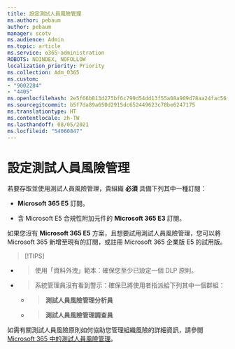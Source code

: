 ```yaml
---
title: 設定測試人員風險管理
ms.author: pebaum
author: pebaum
manager: scotv
ms.audience: Admin
ms.topic: article
ms.service: o365-administration
ROBOTS: NOINDEX, NOFOLLOW
localization_priority: Priority
ms.collection: Adm_O365
ms.custom:
- "9002284"
- "4405"
ms.openlocfilehash: 2e5f66b813d275bf6c799d54dd13f55a08a909d78aa24fac56f54caf8a0f4f58
ms.sourcegitcommit: b5f7da89a650d2915dc652449623c78be6247175
ms.translationtype: HT
ms.contentlocale: zh-TW
ms.lasthandoff: 08/05/2021
ms.locfileid: "54060847"
---
```

# <a name="set-up-insider-risk-management"></a>設定測試人員風險管理

若要存取並使用測試人員風險管理，貴組織 **必須** 具備下列其中一種訂閱：

- **Microsoft 365 E5** 訂閱。

- 含 Microsoft E5 合規性附加元件的 **Microsoft 365 E3** 訂閱。

如果您沒有 **Microsoft 365 E5** 方案，且想要試用測試人員風險管理，您可以將 Microsoft 365 新增至現有的訂閱，或註冊 Microsoft 365 企業版 E5 的試用版。

> [!TIPS]
- > 使用「資料外洩」範本：確保您至少已設定一個 DLP 原則。
- > 系統管理員沒有看到警示：確保已將使用者指派給下列其中一個群組：
    - >**測試人員風險管理分析員**
    - >**測試人員風險管理調查員**

如需有關測試人員風險原則如何協助您管理組織風險的詳細資訊，請參閱 [Microsoft 365 中的測試人員風險管理](https://go.microsoft.com/fwlink/?linkid=2123907)。
